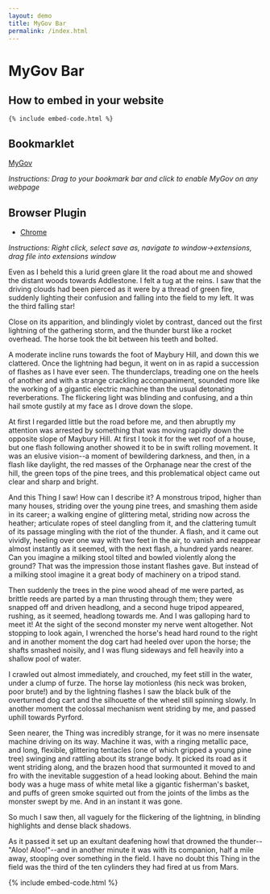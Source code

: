 ```yaml
---
layout: demo
title: MyGov Bar
permalink: /index.html
---
```


# MyGov Bar

## How to embed in your website

```
{% include embed-code.html %}
```
## Bookmarklet

<p><a class="bookmarklet" href='javascript:{% include js/bookmarklet.js %}'>MyGov</a></p>

*Instructions: Drag to your bookmark bar and click to enable MyGov on any webpage*

## Browser Plugin

* [Chrome](chrome-extension/mygov-bar.crx)

*Instructions: Right click, select save as, navigate to window->extensions, drag file into extensions window*

<p>Even as I beheld this a lurid green glare lit the road about me and showed the distant woods towards Addlestone.  I felt a tug at the reins.  I saw that the driving clouds had been pierced as it were by a thread of green fire, suddenly lighting their confusion and falling into the field to my left.  It was the third falling star!</p>

<p>Close on its apparition, and blindingly violet by contrast, danced out the first lightning of the gathering storm, and the thunder burst like a rocket overhead.  The horse took the bit between his teeth and bolted.</p>

<p>A moderate incline runs towards the foot of Maybury Hill, and down this we clattered.  Once the lightning had begun, it went on in as rapid a succession of flashes as I have ever seen.  The thunderclaps, treading one on the heels of another and with a strange crackling accompaniment, sounded more like the working of a gigantic electric machine than the usual detonating reverberations.  The flickering light was blinding and confusing, and a thin hail smote gustily at my face as I drove down the slope.</p>

<p>At first I regarded little but the road before me, and then abruptly my attention was arrested by something that was moving rapidly down the opposite slope of Maybury Hill.  At first I took it for the wet roof of a house, but one flash following another showed it to be in swift rolling movement.  It was an elusive vision--a moment of bewildering darkness, and then, in a flash like daylight, the red masses of the Orphanage near the crest of the hill, the green tops of the pine trees, and this problematical object came out clear and sharp and bright.</p>

<p>And this Thing I saw!  How can I describe it?  A monstrous tripod, higher than many houses, striding over the young pine trees, and smashing them aside in its career; a walking engine of glittering metal, striding now across the heather; articulate ropes of steel dangling from it, and the clattering tumult of its passage mingling with the riot of the thunder.  A flash, and it came out vividly, heeling over one way with two feet in the air, to vanish and reappear almost instantly as it seemed, with the next flash, a hundred yards nearer.  Can you imagine a milking stool tilted and bowled violently along the ground?  That was the impression those instant flashes gave. But instead of a milking stool imagine it a great body of machinery on a tripod stand.</p>

<p>Then suddenly the trees in the pine wood ahead of me were parted, as brittle reeds are parted by a man thrusting through them; they were snapped off and driven headlong, and a second huge tripod appeared, rushing, as it seemed, headlong towards me.  And I was galloping hard to meet it! At the sight of the second monster my nerve went altogether.  Not stopping to look again, I wrenched the horse's head hard round to the right and in another moment the dog cart had heeled over upon the horse; the shafts smashed noisily, and I was flung sideways and fell heavily into a shallow pool of water.</p>

<p>I crawled out almost immediately, and crouched, my feet still in the water, under a clump of furze.  The horse lay motionless (his neck was broken, poor brute!) and by the lightning flashes I saw the black bulk of the overturned dog cart and the silhouette of the wheel still spinning slowly.  In another moment the colossal mechanism went striding by me, and passed uphill towards Pyrford.</p>

<p>Seen nearer, the Thing was incredibly strange, for it was no mere insensate machine driving on its way.  Machine it was, with a ringing metallic pace, and long, flexible, glittering tentacles (one of which gripped a young pine tree) swinging and rattling about its strange body.  It picked its road as it went striding along, and the brazen hood that surmounted it moved to and fro with the inevitable suggestion of a head looking about.  Behind the main body was a huge mass of white metal like a gigantic fisherman's basket, and puffs of green smoke squirted out from the joints of the limbs as the monster swept by me.  And in an instant it was gone.</p>

<p>So much I saw then, all vaguely for the flickering of the lightning, in blinding highlights and dense black shadows.</p>

<p>As it passed it set up an exultant deafening howl that drowned the thunder--"Aloo!  Aloo!"--and in another minute it was with its companion, half a mile away, stooping over something in the field.  I have no doubt this Thing in the field was the third of the ten cylinders they had fired at us from Mars.</p>

{% include embed-code.html %}
